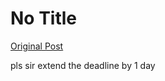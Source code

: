 # No Title

[Original Post](https://discourse.onlinedegree.iitm.ac.in/t/169029/281)

<p>pls sir extend the deadline by 1 day</p>